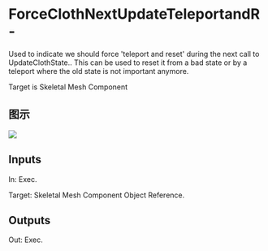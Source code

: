 # ForceClothNextUpdateTeleportandR-

Used to indicate we should force 'teleport and reset' during the next call to UpdateClothState.. This can be used to reset it from a bad state or by a teleport where the old state is not important anymore.

Target is Skeletal Mesh Component

## 图示

![]($-20221218-18174354.png)

## Inputs

In: Exec.

Target: Skeletal Mesh Component Object Reference.  

## Outputs

Out: Exec.

